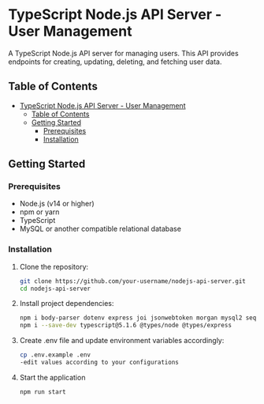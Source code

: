 # TypeScript Node.js API Server - User Management

A TypeScript Node.js API server for managing users. This API provides endpoints for creating, updating, deleting, and fetching user data.

## Table of Contents

- [TypeScript Node.js API Server - User Management](#typescript-nodejs-api-server---user-management)
  - [Table of Contents](#table-of-contents)
  - [Getting Started](#getting-started)
    - [Prerequisites](#prerequisites)
    - [Installation](#installation)

## Getting Started

### Prerequisites

- Node.js (v14 or higher)
- npm or yarn
- TypeScript
- MySQL or another compatible relational database

### Installation

1. Clone the repository:
   ```sh
   git clone https://github.com/your-username/nodejs-api-server.git
   cd nodejs-api-server

2. Install project dependencies:
   ```sh
   npm i body-parser dotenv express joi jsonwebtoken morgan mysql2 sequelize bcrypt
   npm i --save-dev typescript@5.1.6 @types/node @types/express

3. Create .env file and update environment variables accordingly:
   ```sh
   cp .env.example .env
   -edit values according to your configurations

4. Start the application
   ```sh
   npm run start
   
